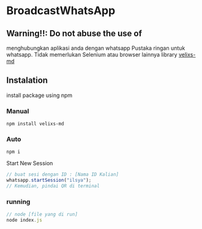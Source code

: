 # BroadcastWhatsApp
## Warning!!: Do not abuse the use of
menghubungkan aplikasi anda dengan whatsapp
Pustaka ringan untuk whatsapp. Tidak memerlukan Selenium atau browser lainnya
library  [velixs-md](https://github.com/ilsyaa)

## Instalation

install package using npm

### Manual
```
npm install velixs-md
```

### Auto
```
npm i
```
Start New Session

```ts
// buat sesi dengan ID : [Nama ID Kalian]
whatsapp.startSession("ilsya");
// Kemudian, pindai QR di terminal
```

### running
```ts
// node [file yang di run]
node index.js
```
